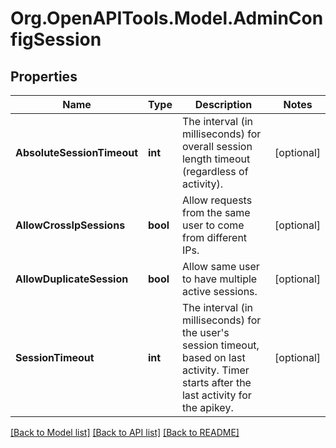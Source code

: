 
# Org.OpenAPITools.Model.AdminConfigSession

## Properties

Name | Type | Description | Notes
------------ | ------------- | ------------- | -------------
**AbsoluteSessionTimeout** | **int** | The interval (in milliseconds) for overall session length timeout (regardless of activity). | [optional] 
**AllowCrossIpSessions** | **bool** | Allow requests from the same user to come from different IPs. | [optional] 
**AllowDuplicateSession** | **bool** | Allow same user to have multiple active sessions. | [optional] 
**SessionTimeout** | **int** | The interval (in milliseconds) for the user&#39;s session timeout, based on last activity. Timer starts after the last activity for the apikey. | [optional] 

[[Back to Model list]](../README.md#documentation-for-models)
[[Back to API list]](../README.md#documentation-for-api-endpoints)
[[Back to README]](../README.md)

